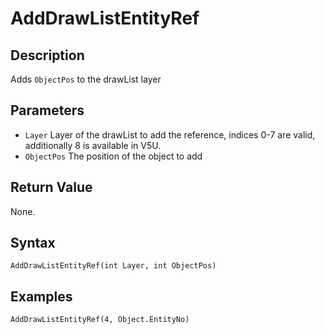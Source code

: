 # AddDrawListEntityRef

## Description
Adds `ObjectPos` to the drawList layer

## Parameters
- `Layer`
Layer of the drawList to add the reference, indices 0-7 are valid, additionally 8 is available in V5U.
- `ObjectPos`
The position of the object to add

## Return Value
None.

## Syntax
```
AddDrawListEntityRef(int Layer, int ObjectPos)
```

## Examples
```
AddDrawListEntityRef(4, Object.EntityNo)
```